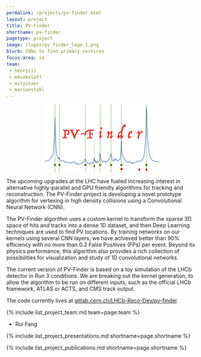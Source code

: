 ```yaml
---
permalink: /projects/pv-finder.html
layout: project
title: PV-Finder
shortname: pv-finder
pagetype: project
image: /logos/pv_finder_logo_1.png
blurb: CNNs to find primary vertices
focus-area: ia
team:
 - henryiii
 - mdsokoloff
 - mityinzer
 - marianstahl
---
```


<img alt="PV-Finder logo" style="display: block; margin-left: auto; margin-right: auto; width: 60%;" src="/assets/logos/pv_finder_logo_1.png" />


The upcoming upgrades at the LHC have fueled increasing interest in alternative highly-parallel and GPU friendly algorithms for tracking and reconstruction. The PV-Finder project is developing a novel prototype algorithm for vertexing in high density collisions using a Convolutional Neural Network (CNN).

The PV-Finder algorithm uses a custom kernel to transform the sparse 3D space of hits and tracks into a dense 1D dataset, and then Deep Learning techniques are used to find PV locations. By training networks on our kernels using several CNN layers, we have achieved better than 90% efficiency with no more than 0.2 False Positives (FPs) per event. Beyond its physics performance, this algorithm also provides a rich collection of possibilities for visualization and study of 1D convolutional networks.

The current version of PV-Finder is based on a toy simulation of the LHCb detector in Run 3 conditions. We are breaking out the kernel generation, to allow the algorithm to be run on different inputs, such as the official LHCb framework, ATLAS or ACTS, and CMS track output. 

The code currently lives at [gitlab.cern.ch/LHCb-Reco-Dev/pv-finder](https://gitlab.cern.ch/LHCb-Reco-Dev/pv-finder).

{% include list_project_team.md team=page.team %}
- Rui Fang

{% include list_project_presentations.md shortname=page.shortname %}

{% include list_project_publications.md shortname=page.shortname %}
